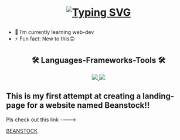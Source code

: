 <h1 align="center">

[![Typing SVG](https://readme-typing-svg.herokuapp.com?font=Fira+Code&weight=500&size=32&duration=3000&pause=900&color=E87BF7&center=true&vCenter=true&random=false&width=435&lines=Hi!+;I+am+Kunal+Pandey%F0%9F%A6%95)](https://git.io/typing-svg)

</h1>

- 🌱 I’m currently learning web-dev
- ⚡ Fun fact: New to this🙃

<h2 align="center">🛠️ Languages-Frameworks-Tools 🛠️</h2>
<div align="center">
    <a href="https://skillicons.dev">
        <img src="https://skillicons.dev/icons?i=github,javascript,html,css,tailwind,tensorflow,python"/>
        <img src="https://skillicons.dev/icons?i=c,discord,mysql"/>
    </a>
</div>
<h2>This is my first attempt at creating a landing-page for a website named Beanstock!!</h2>
<p>Pls check out this link ----></p>
<a href="KunalPandey-675.github.io
">BEANSTOCK</a>

<!---
KunalPandey-675/KunalPandey-675 is a ✨ special ✨ repository because its `README.md` (this file) appears on your GitHub profile.
You can click the Preview link to take a look at your changes.
--->
